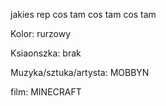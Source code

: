jakies rep cos tam cos tam cos tam

Kolor: rurzowy

Ksiaonszka: brak

Muzyka/sztuka/artysta: MOBBYN

film: MINECRAFT
